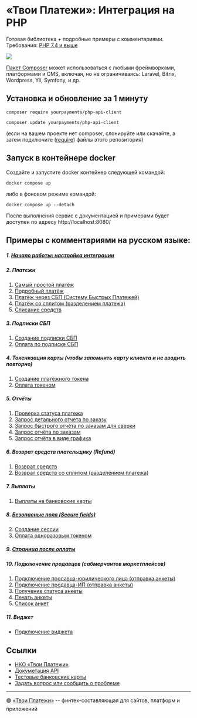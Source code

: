 # «Твои Платежи»: Интеграция на PHP
Готовая библиотека + подробные примеры с комментариями. Требования: [PHP 7.4 и выше](https://github.com/yourpayments/php-api-client/blob/main/composer.json)

![](https://repository-images.githubusercontent.com/638835276/2067d028-b541-4355-b069-3c12c8a28042)

[Пакет Composer](https://packagist.org/packages/yourpayments/php-api-client) может 
использоваться с любыми фреймворками, платформами и CMS, включая, но не ограничиваясь: Laravel, Bitrix, Wordpress, Yii, Symfony, и др.

## Установка и обновление за 1 минуту
```shell
composer require yourpayments/php-api-client
```
```shell
composer update yourpayments/php-api-client
```
(если на вашем проекте нет composer, слонируйте или скачайте, а затем подключите ([require](https://www.php.net/manual/ru/function.require.php)) файлы этого репозитория)

## Запуск в контейнере docker
Создайте и запустите docker контейнер следующей командой:
```shell
docker compose up
```
либо в фоновом режиме командой:
```shell
docker compose up --detach
```
После выполнения сервис с документацией и примерами будет доступен по адресу http://localhost:8080/
 
## Примеры с комментариями на русском языке:
##### 1. [Начало работы: настройка интеграции](src/Examples/start.php)

##### 2. Платежи
1. [Cамый простой платёж](src/Examples/simpleGetPaymentLink.php)
2. [Подробный платёж](src/Examples/getPaymentLink.php)
3. [Платёж через СБП (Систему Быстрых Платежей)](src/Examples/getFasterPayment.php)
4. [Платёж со сплитом (разделением платежа)](src/Examples/getPaymentLinkMarketplace.php)
5. [Списание средств](src/Examples/paymentCapture.php)

##### 3. Подписки СБП  
1. [Создание подписки СБП](src/Examples/getBindingFasterPayment.php)
2. [Оплата по подписке СБП](src/Examples/paymentByFasterBinding.php)
   
##### 4. Токенизация карты (чтобы запомнить карту клиента и не вводить повторно)
1. [Создание платёжного токена ](src/Examples/getToken.php)
2. [Оплата токеном](src/Examples/paymentByToken.php)
  
##### 5. Отчёты
1. [Проверка статуса платежа](src/Examples/paymentGetStatus.php)
2. [Запрос детального отчета по заказу](src/Examples/getReportOrderDetails.php)
3. [Запрос быстрого отчёта по заказам для сверки](src/Examples/getReportOrder.php)
4. [Запрос отчёта по заказам](src/Examples/getReportGeneral.php)
5. [Запрос отчёта в виде графика](src/Examples/getReportChart.php)

##### 6. Возврат средств плательщику (Refund)
1. [Возврат средств](src/Examples/paymentRefund.php)
2. [Возврат средств со сплитом (разделением платежа)](src/Examples/paymentRefundMarketplace.php)

##### 7. Выплаты
1. [Выплаты на банковские карты](src/Examples/payoutCreate.php)

##### 8. [Безопасные поля (Secure fields)](src/Examples/secureFields.php)
2. [Создание сессии](src/Examples/getSession.php)
3. [Оплата одноразовым токеном](src/Examples/oneTimeTokenPayment.php)

##### 9. [Страница после оплаты](src/Examples/returnPage.php)

##### 10. Подключение продавцов (сабмерчантов маркетплейсов)
1. [Подключение продавца-юридического лица (отправка анкеты)](src/Examples/qstCreateOrg.php)
2. [Подключение продавца-ИП (отправка анкеты)](src/Examples/qstCreateIp.php)
3. [Получение статуса анкеты](src/Examples/qstStatus.php)
4. [Печать анкеты](src/Examples/qstPrint.php)
5. [Список анкет](src/Examples/qstList.php)

##### 11. Виджет
- [Подключение виджета](src/Examples/getWidget.php)

## Ссылки
- [НКО «Твои Платежи»](https://YPMN.ru/)
- [Докуметация API](https://ypmn.ru/ru/documentation/)
- [Тестовые банковские карты](https://ypmn.ru/ru/documentation/#tag/testing)
- [Задать вопрос или сообщить о проблеме](https://github.com/yourpayments/php-api-client/issues/new)

-------------
🟢 [«Твои Платежи»](https://YPMN.ru/ "Платёжная система для сайтов, платформ и приложений") -- финтех-составляющая для сайтов, платформ и приложений

